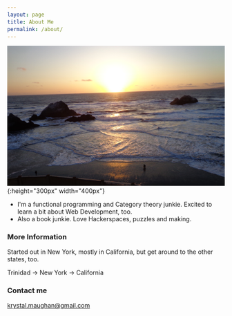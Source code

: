 ```yaml
---
layout: page
title: About Me
permalink: /about/
---
```

![beach](/images/beach.png){:height="300px" width="400px"}






- I'm a functional programming and Category theory junkie. Excited to learn a bit about Web Development, too.
- Also a book junkie. Love Hackerspaces, puzzles and making. 





### More Information

Started out in New York, mostly in California, but get around to the other states, too.


Trinidad -> New York -> California



### Contact me

[krystal.maughan@gmail.com](mailto:email@domain.com)

